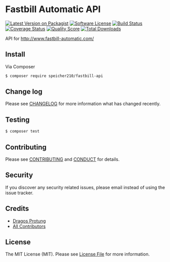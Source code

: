 # Fastbill Automatic API

[![Latest Version on Packagist][ico-version]][link-packagist]
[![Software License][ico-license]](LICENSE.md)
[![Build Status][ico-travis]][link-travis]
[![Coverage Status][ico-scrutinizer]][link-scrutinizer]
[![Quality Score][ico-code-quality]][link-code-quality]
[![Total Downloads][ico-downloads]][link-downloads]

API for http://www.fastbill-automatic.com/

## Install

Via Composer

``` bash
$ composer require speicher210/fastbill-api
```

## Change log

Please see [CHANGELOG](CHANGELOG.md) for more information what has changed recently.

## Testing

``` bash
$ composer test
```

## Contributing

Please see [CONTRIBUTING](CONTRIBUTING.md) and [CONDUCT](CONDUCT.md) for details.

## Security

If you discover any security related issues, please email instead of using the issue tracker.

## Credits

- [Dragos Protung][link-author]
- [All Contributors][link-contributors]

## License

The MIT License (MIT). Please see [License File](LICENSE.md) for more information.

[ico-version]: https://img.shields.io/packagist/v/Speicher210/fastbill-api.svg?style=flat-square
[ico-license]: https://img.shields.io/badge/license-MIT-brightgreen.svg?style=flat-square
[ico-travis]: https://img.shields.io/travis/Speicher210/fastbill-api/master.svg?style=flat-square
[ico-scrutinizer]: https://img.shields.io/scrutinizer/coverage/g/Speicher210/fastbill-api.svg?style=flat-square
[ico-code-quality]: https://img.shields.io/scrutinizer/g/Speicher210/fastbill-api.svg?style=flat-square
[ico-downloads]: https://img.shields.io/packagist/dt/Speicher210/fastbill-api.svg?style=flat-square

[link-packagist]: https://packagist.org/packages/Speicher210/fastbill-api
[link-travis]: https://travis-ci.org/Speicher210/fastbill-api
[link-scrutinizer]: https://scrutinizer-ci.com/g/Speicher210/fastbill-api/code-structure
[link-code-quality]: https://scrutinizer-ci.com/g/Speicher210/fastbill-api
[link-downloads]: https://packagist.org/packages/Speicher210/fastbill-api
[link-author]: https://github.com/dragosprotung
[link-contributors]: ../../contributors
